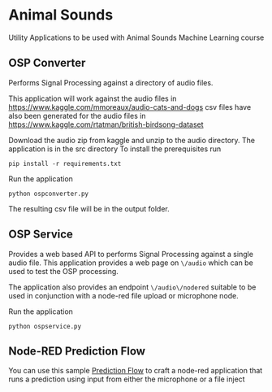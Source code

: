 # Animal Sounds
Utility Applications to be used with Animal Sounds Machine Learning course

## OSP Converter
Performs Signal Processing against a directory of audio files.

This application will work against the audio files in https://www.kaggle.com/mmoreaux/audio-cats-and-dogs
csv files have also been generated for the audio files in
https://www.kaggle.com/rtatman/british-birdsong-dataset

Download the audio zip from kaggle and unzip to the audio directory.
The application is in the src directory
To install the prerequisites run
````
pip install -r requirements.txt  
````

Run the application
````
python ospconverter.py
````

The resulting csv file will be in the output folder.

## OSP Service
Provides a web based API to performs Signal Processing
against a single audio file. This application provides a web page on
`\/audio` which can be used to test the OSP processing.

The application also provides an endpoint `\/audio\/nodered` suitable
to be used in conjunction with a node-red file upload or microphone node.

Run the application
````
python ospservice.py
````

## Node-RED Prediction Flow
You can use this sample [Prediction Flow](noderedflows/predictionflow.json)
to craft a node-red application that runs a
prediction using input from either the microphone or a file inject

